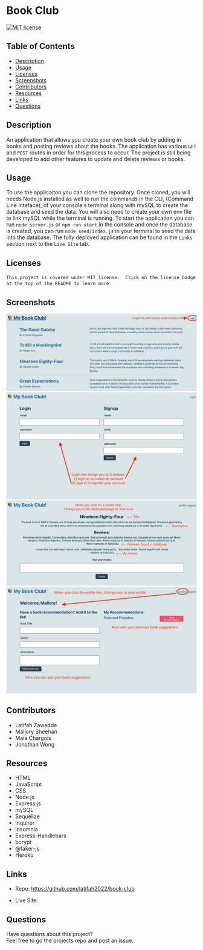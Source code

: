 # Book Club

  [![MIT license](https://img.shields.io/badge/License-MIT-green.svg)](https://lbesson.mit-license.org/)
  
  ## Table of Contents
  * [Description](#description)
  * [Usage](#usage)
  * [Licenses](#licenses)
  * [Screenshots](#screenshots)
  * [Contributors](#contributors)
  * [Resources](#resources)
  * [Links](#links)
  * [Questions](#questions)
  
  ## Description
  An application that allows you create your own book club by adding in books and posting reviews about the books.  The application has various `GET` and `POST` routes in order for this process to occur.  The project is still being developed to add other features to update and delete reviews or books.
  
  ## Usage
  To use the applicaiton you can clone the repository.  Once cloned, you will needs Node.js installed as well to run the commands in the CLI, (Command Line Inteface), of your console's terminal along with mySQL to create the database and seed the data.  You will also need to create your own env file to link mySQL while the terminal is running.  To start the application you can run `node server.js` or `npm run start` in the console and once the database is created, you can run `node seed/index.js` in your terminal to seed the data into the database.  The fully deployed application can be found in the `Links` section next to the `Live Site` tab.
  
  ## Licenses
    This project is covered under MIT license.  Click on the license badge at the top of the README to learn more.
  
  ## Screenshots
  <img src="./images/homepg.png" alt="Screenshot of homepage">
  <img src="./images/loginpg.png" alt="Screenshot of login page">
  <img src="./images/bookpg.png" alt="Screenshot of book page">
  <img src="./images/profilepg.png" alt="Screenshot of profile page">

  ## Contributors

  * Latifah Zawedde 
  * Mallory Sheehan
  * Maia Chargois
  * Jonathan Wong
  
  ## Resources

  * HTML
  * JavaScript
  * CSS
  * Node.js
  * Express.js
  * mySQL
  * Sequelize
  * Inquirer
  * Insomnia
  * Express-Handlebars
  * bcrypt
  * @faker-js
  * Heroku
  
  ## Links 
  
  * Repo:  https://github.com/latifah2022/book-club

  * Live Site:  

  ## Questions
  Have questions about this project?  
  Feel free to go the projects repo and post an issue.